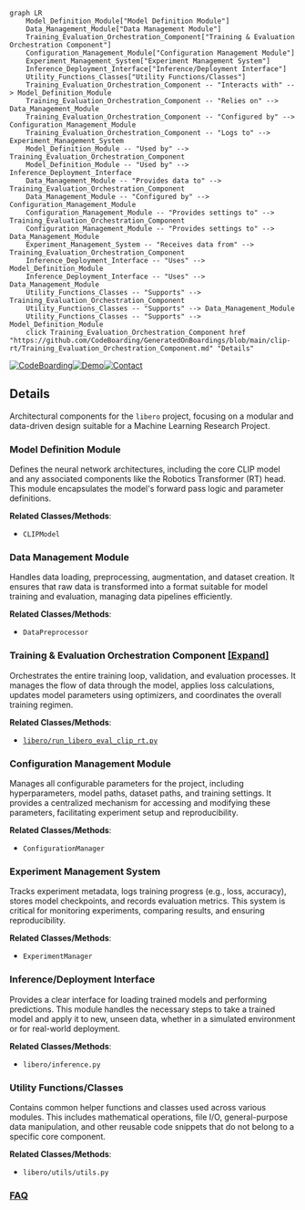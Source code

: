 ```mermaid
graph LR
    Model_Definition_Module["Model Definition Module"]
    Data_Management_Module["Data Management Module"]
    Training_Evaluation_Orchestration_Component["Training & Evaluation Orchestration Component"]
    Configuration_Management_Module["Configuration Management Module"]
    Experiment_Management_System["Experiment Management System"]
    Inference_Deployment_Interface["Inference/Deployment Interface"]
    Utility_Functions_Classes["Utility Functions/Classes"]
    Training_Evaluation_Orchestration_Component -- "Interacts with" --> Model_Definition_Module
    Training_Evaluation_Orchestration_Component -- "Relies on" --> Data_Management_Module
    Training_Evaluation_Orchestration_Component -- "Configured by" --> Configuration_Management_Module
    Training_Evaluation_Orchestration_Component -- "Logs to" --> Experiment_Management_System
    Model_Definition_Module -- "Used by" --> Training_Evaluation_Orchestration_Component
    Model_Definition_Module -- "Used by" --> Inference_Deployment_Interface
    Data_Management_Module -- "Provides data to" --> Training_Evaluation_Orchestration_Component
    Data_Management_Module -- "Configured by" --> Configuration_Management_Module
    Configuration_Management_Module -- "Provides settings to" --> Training_Evaluation_Orchestration_Component
    Configuration_Management_Module -- "Provides settings to" --> Data_Management_Module
    Experiment_Management_System -- "Receives data from" --> Training_Evaluation_Orchestration_Component
    Inference_Deployment_Interface -- "Uses" --> Model_Definition_Module
    Inference_Deployment_Interface -- "Uses" --> Data_Management_Module
    Utility_Functions_Classes -- "Supports" --> Training_Evaluation_Orchestration_Component
    Utility_Functions_Classes -- "Supports" --> Data_Management_Module
    Utility_Functions_Classes -- "Supports" --> Model_Definition_Module
    click Training_Evaluation_Orchestration_Component href "https://github.com/CodeBoarding/GeneratedOnBoardings/blob/main/clip-rt/Training_Evaluation_Orchestration_Component.md" "Details"
```

[![CodeBoarding](https://img.shields.io/badge/Generated%20by-CodeBoarding-9cf?style=flat-square)](https://github.com/CodeBoarding/CodeBoarding)[![Demo](https://img.shields.io/badge/Try%20our-Demo-blue?style=flat-square)](https://www.codeboarding.org/demo)[![Contact](https://img.shields.io/badge/Contact%20us%20-%20contact@codeboarding.org-lightgrey?style=flat-square)](mailto:contact@codeboarding.org)

## Details

Architectural components for the `libero` project, focusing on a modular and data-driven design suitable for a Machine Learning Research Project.

### Model Definition Module
Defines the neural network architectures, including the core CLIP model and any associated components like the Robotics Transformer (RT) head. This module encapsulates the model's forward pass logic and parameter definitions.


**Related Classes/Methods**:

- `CLIPModel`


### Data Management Module
Handles data loading, preprocessing, augmentation, and dataset creation. It ensures that raw data is transformed into a format suitable for model training and evaluation, managing data pipelines efficiently.


**Related Classes/Methods**:

- `DataPreprocessor`


### Training & Evaluation Orchestration Component [[Expand]](./Training_Evaluation_Orchestration_Component.md)
Orchestrates the entire training loop, validation, and evaluation processes. It manages the flow of data through the model, applies loss calculations, updates model parameters using optimizers, and coordinates the overall training regimen.


**Related Classes/Methods**:

- <a href="https://github.com/clip-rt/clip-rt/blob/main/libero/run_libero_eval_clip_rt.py" target="_blank" rel="noopener noreferrer">`libero/run_libero_eval_clip_rt.py`</a>


### Configuration Management Module
Manages all configurable parameters for the project, including hyperparameters, model paths, dataset paths, and training settings. It provides a centralized mechanism for accessing and modifying these parameters, facilitating experiment setup and reproducibility.


**Related Classes/Methods**:

- `ConfigurationManager`


### Experiment Management System
Tracks experiment metadata, logs training progress (e.g., loss, accuracy), stores model checkpoints, and records evaluation metrics. This system is critical for monitoring experiments, comparing results, and ensuring reproducibility.


**Related Classes/Methods**:

- `ExperimentManager`


### Inference/Deployment Interface
Provides a clear interface for loading trained models and performing predictions. This module handles the necessary steps to take a trained model and apply it to new, unseen data, whether in a simulated environment or for real-world deployment.


**Related Classes/Methods**:

- `libero/inference.py`


### Utility Functions/Classes
Contains common helper functions and classes used across various modules. This includes mathematical operations, file I/O, general-purpose data manipulation, and other reusable code snippets that do not belong to a specific core component.


**Related Classes/Methods**:

- `libero/utils/utils.py`




### [FAQ](https://github.com/CodeBoarding/GeneratedOnBoardings/tree/main?tab=readme-ov-file#faq)